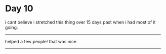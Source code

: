 # Day 10

i cant believe i stretched this thing over 15 days past when i had most of it going.

---

helped a few people! that was nice.

---
